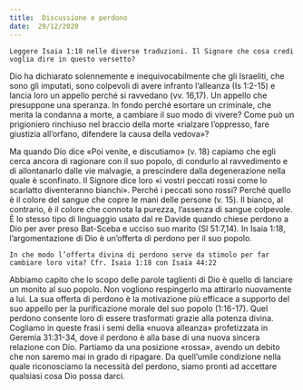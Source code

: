 ```yaml
---
title:  Discussione e perdono
date:  29/12/2020
---
```


`Leggere Isaia 1:18 nelle diverse traduzioni. Il Signore che cosa credi voglia dire in questo versetto?`

Dio ha dichiarato solennemente e inequivocabilmente che gli Israeliti, che sono gli imputati, sono colpevoli di avere infranto l’alleanza (Is 1:2-15) e lancia loro un appello perché si ravvedano (vv. 16,17). Un appello che presuppone una speranza. In fondo perché esortare un criminale, che merita la condanna a morte, a cambiare il suo modo di vivere? Come può un prigioniero rinchiuso nel braccio della morte «rialzare l’oppresso, fare giustizia all’orfano, difendere la causa della vedova»?

Ma quando Dio dice «Poi venite, e discutiamo» (v. 18) capiamo che egli cerca ancora di ragionare con il suo popolo, di condurlo al ravvedimento e di allontanarlo dalle vie malvagie, a prescindere dalla degenerazione nella quale è sconfinato. Il Signore dice loro «i vostri peccati rossi come lo scarlatto diventeranno bianchi». Perché i peccati sono rossi? Perché quello è il colore del sangue che copre le mani delle persone (v. 15). Il bianco, al contrario, è il colore che connota la purezza, l’assenza di sangue colpevole. È lo stesso tipo di linguaggio usato dal re Davide quando chiese perdono a Dio per aver preso Bat-Sceba e ucciso suo marito (Sl 51:7,14). In Isaia 1:18, l’argomentazione di Dio è un’offerta di perdono per il suo popolo.

`In che modo l’offerta divina di perdono serve da stimolo per far cambiare loro vita? Cfr. Isaia 1:18 con Isaia 44:22`

Abbiamo capito che lo scopo delle parole taglienti di Dio è quello di lanciare un monito al suo popolo. Non vogliono respingerlo ma attirarlo nuovamente a lui. La sua offerta di perdono è la motivazione più efficace a supporto del suo appello per la purificazione morale del suo popolo (1:16-17). Quel perdono consente loro di essere trasformati grazie alla potenza divina. Cogliamo in queste frasi i semi della «nuova alleanza» profetizzata in Geremia 31:31-34, dove il perdono è alla base di una nuova sincera relazione con Dio. Partiamo da una posizione «rossa», avendo un debito che non saremo mai in grado di ripagare. Da quell’umile condizione nella quale riconosciamo la necessità del perdono, siamo pronti ad accettare qualsiasi cosa Dio possa darci.